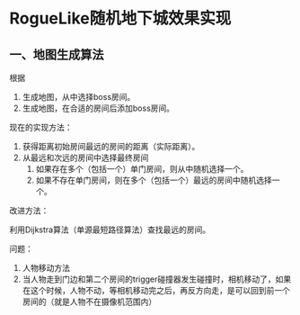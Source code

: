 # RogueLike随机地下城效果实现

## 一、地图生成算法

根据

1. 生成地图，从中选择boss房间。
2. 生成地图，在合适的房间后添加boss房间。

现在的实现方法：

1. 获得距离初始房间最远的房间的距离（实际距离）。
2. 从最远和次远的房间中选择最终房间
   1. 如果存在多个（包括一个）单门房间，则从中随机选择一个。
   2. 如果不存在单门房间，则在多个（包括一个）最远的房间中随机选择一个。

改进方法：

利用Dijkstra算法（单源最短路径算法）查找最远的房间。





问题：

1. 人物移动方法
2. 当人物走到门边和第二个房间的trigger碰撞器发生碰撞时，相机移动了，如果在这个时候，人物不动，等相机移动完之后，再反方向走，是可以回到前一个房间的（就是人物不在摄像机范围内）

